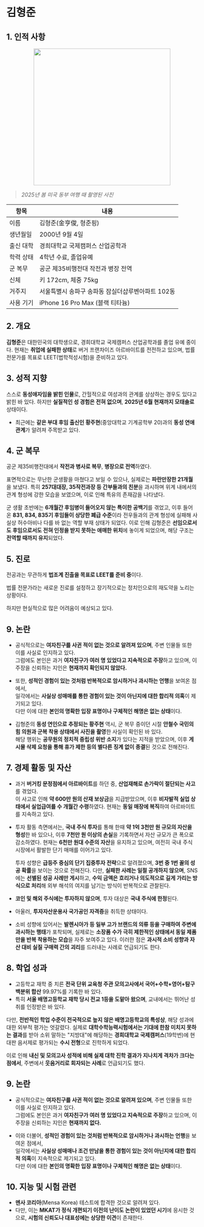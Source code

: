 # 김형준

## 1. 인적 사항

<p align="center">
  <img src="https://kmbzn.com/images/hj.png" width="360" />
</p>

> *2025년 봄 미국 동부 여행 때 촬영된 사진*

| 항목         | 내용                                     |
|--------------|----------------------------------------|
| 이름         | 김형준(金亨俊, 형준핑)                      |
| 생년월일     | 2000년 9월 4일                            |
| 출신 대학    | 경희대학교 국제캠퍼스 산업공학과                |
| 학력 상태    | 4학년 수료, 졸업유예                        |
| 군 복무      | 공군 제35비행전대 작전과 병장 전역             |
| 신체         | 키 172cm, 체중 75kg                     |
| 거주지       | 서울특별시 송파구 송파동 잠실더샵루벤아파트 102동 |
| 사용 기기    | iPhone 16 Pro Max (블랙 티타늄)          |

## 2. 개요

**김형준**은 대한민국의 대학생으로, 경희대학교 국제캠퍼스 산업공학과를 졸업 유예 중이다. 현재는 **취업에 실패한 상태**로 버거 프랜차이즈 아르바이트를 전전하고 있으며, 법률 전문가를 목표로 LEET(법학적성시험)을 준비하고 있다.

## 3. 성적 지향

스스로 **동성애자임을 밝힌 인물**로, 간헐적으로 여성과의 관계를 상상하는 경우도 있다고 밝힌 바 있다. 하지만 **실질적인 성 경험은 전혀 없으며**, **2025년 6월 현재까지 모태솔로** 상태이다.
- 최근에는 **같은 부대 후임 출신인 황주현**(중앙대학교 기계공학부 20)과의 **동성 연애 관계**가 알려져 주목받고 있다.

## 4. 군 복무

공군 제35비행전대에서 **작전과 병사로 복무**, **병장으로 전역**하였다.

표면적으로는 무난한 군생활을 마쳤다고 보일 수 있으나, 실제로는 **파란만장한 21개월**을 보냈다. 특히 **257대대장, 35작전과장 등 간부들과의 친분**을 과시하며 위계 내에서의 관계 형성에 강한 모습을 보였으며, 이로 인해 특유의 존재감을 나타냈다.

군 생활 초반에는 **6개월간 후임병이 들어오지 않는 특이한 공백기**를 겪었고, 이후 들어온 **831, 834, 835기 후임들이 상당한 폐급 수준**이라 전우들과의 관계 형성에 실패해 사실상 허수아비나 다를 바 없는 역할 부재 상태가 되었다. 이로 인해 김형준은 **선임으로서도 후임으로서도 전혀 인정을 받지 못하는 애매한 위치**에 놓이게 되었으며, 해당 구조는 **전역할 때까지 유지**되었다.

## 5. 진로

전공과는 무관하게 **법조계 진출을 목표로 LEET를 준비 중**이다.

법률 전문가라는 새로운 진로를 설정하고 장기적으로는 정치인으로의 재도약을 노리는 상황이다.

하지만 현실적으로 많은 어려움이 예상되고 있다.

## 9. 논란

- 공식적으로는 **여자친구를 사귄 적이 없는 것으로 알려져 있으며**, 주변 인물들 또한 이를 사실로 인지하고 있다.  
  그럼에도 본인은 과거 **여자친구가 여러 명 있었다고 지속적으로 주장**하고 있으며, 이 주장을 신뢰하는 지인은 **현재까지 확인되지 않았다.**

- 또한, **성적인 경험이 있는 것처럼 반복적으로 암시하거나 과시하는 언행**을 보여온 점에서,  
  일각에서는 **사실상 성매매를 통한 경험이 있는 것이 아닌지에 대한 합리적 의혹**이 제기되고 있다.  
  다만 이에 대한 **본인의 명확한 입장 표명이나 구체적인 해명은 없는 상태**이다.

- 김형준의 **동성 연인으로 추정되는 황주현** 역시, 군 복무 중이던 시절 **안철수 국민의힘 의원과 군복 착용 상태에서 사진을 촬영**한 사실이 확인된 바 있다.  
  해당 행위는 **공무원의 정치적 중립성 위반 소지**가 있다는 지적을 받았으며, 이후 **게시물 삭제 요청을 통해 휴가 제한 등의 별다른 징계 없이 종결**된 것으로 전해진다.
  

## 7. 경제 활동 및 자산

- 과거 **버거킹 문정점에서 아르바이트**를 하던 중, **산업재해로 손가락이 절단되는 사고**를 겪었다.  
  이 사고로 인해 **약 600만 원의 산재 보상금**을 지급받았으며, 이후 **비자발적 실업 상태에서 실업급여를 수 개월간 수령**하였다. 현재는 **동일 매장에 복직**하여 아르바이트를 지속하고 있다.

- 투자 활동 측면에서는, **국내 주식 투자**를 통해 한때 **약 1억 3천만 원 규모의 자산을 형성**한 바 있으나, 이후 **7천만 원 이상의 손실**을 기록하면서 자산 규모가 큰 폭으로 감소하였다. 현재는 **6천만 원대 수준의 자산**을 유지하고 있으며, 여전히 국내 주식 시장에서 활발한 단기 매매를 이어가고 있다.

  투자 성향은 **급등주 중심의 단기 집중투자 전략**으로 알려졌으며, **3번 중 1번 꼴의 성공 확률**을 보이는 것으로 전해진다. 다만, **실패한 사례는 일절 공개하지 않으며**, SNS에는 **선별된 성공 사례만 게시**하고, **수익 금액은 흐리거나 의도적으로 길게 가리는 방식으로 처리**해 외부 해석의 여지를 남기는 방식이 반복적으로 관찰된다.

- **코인 및 해외 주식에는 투자하지 않으며**, 투자 대상은 **국내 주식에 한정**된다.
- 아울러, **투자자산운용사 국가공인 자격증**을 취득한 상태이다.

- 소비 성향에 있어서는 **발렌시아가 등 일부 고가 브랜드의 의류 등을 구매하여 주변에 과시하는 행태**가 포착되며, 실제로는 **소장품 수가 극히 제한적인 상태에서 동일 제품만을 반복 착용하는 모습**을 자주 보여주고 있다. 이러한 점은 **과시적 소비 성향과 자산 대비 실질 구매력 간의 괴리**를 드러내는 사례로 언급되기도 한다.

## 8. 학업 성과

- 고등학교 재학 중 치른 **전국 단위 교육청 주관 모의고사에서 국어+수학+영어+탐구 백분위 합산** 99.97%를 기록한 바 있다.
- 특히 **서울 배명고등학교 재학 당시 전교 1등을 도맡아 왔으며**, 교내에서는 뛰어난 성취를 인정받은 바 있다.

다만, **전반적인 학업 수준이 전국적으로 높지 않은 배명고등학교의 특성상**, 해당 성과에 대한 외부적 평가는 엇갈렸다. 실제로 **대학수학능력시험에서는 기대에 한참 미치지 못하는 결과**를 받아 소위 말하는 "지방대"에 해당하는 **경희대학교 국제캠퍼스**(19학번)에 현대판 음서제로 평가되는 **수시 전형**으로 진학하게 되었다.

이로 인해 **내신 및 모의고사 성적에 비해 실제 대학 진학 결과가 지나치게 격차가 크다는 점에서**, 주변에서 **웃음거리로 회자되는 사례**로 언급되기도 했다.

## 9. 논란

- 공식적으로는 **여자친구를 사귄 적이 없는 것으로 알려져 있으며**, 주변 인물들 또한 이를 사실로 인지하고 있다.  
  그럼에도 본인은 과거 **여자친구가 여러 명 있었다고 지속적으로 주장**하고 있으며, 이 주장을 신뢰하는 지인은 **현재까지 없다.**

- 이와 더불어, **성적인 경험이 있는 것처럼 반복적으로 암시하거나 과시하는 언행**을 보여온 점에서,  
  일각에서는 **사실상 성매매나 조건 만남을 통한 경험이 있는 것이 아닌지에 대한 합리적 의혹**이 지속적으로 제기되고 있다.  
  다만 이에 대한 **본인의 명확한 입장 표명이나 구체적인 해명은 없는 상태**이다.

## 10. 지능 및 시험 관련

- **멘사 코리아**(Mensa Korea) 테스트에 합격한 것으로 알려져 있다.
- 다만, 이는 **MKAT가 정식 개편되기 이전의 난이도 논란이 있었던 시기**에 응시한 것으로, **시험의 신뢰도나 대표성에는 상당한 이견**이 존재한다.